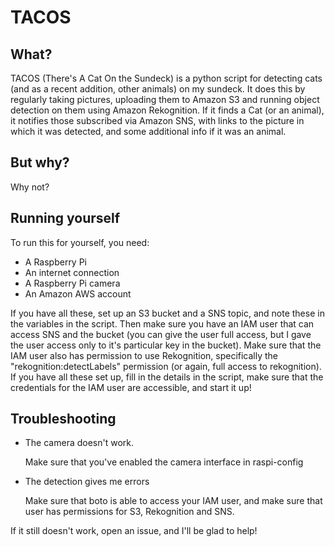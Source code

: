 TACOS
======

What?
-----
TACOS (There's A Cat On the Sundeck) is a python script for detecting cats (and as a recent addition, other animals) on my sundeck.
It does this by regularly taking pictures, uploading them to Amazon S3 and running object detection on them using Amazon Rekognition.
If it finds a Cat (or an animal), it notifies those subscribed via Amazon SNS, with links to the picture in which it was detected, and
some additional info if it was an animal.

But why?
---------

Why not?




Running yourself
--------------------

To run this for yourself, you need:

+ A Raspberry Pi
+ An internet connection
+ A Raspberry Pi camera
+ An Amazon AWS account

If you have all these, set up an S3 bucket and a SNS topic, and note these in the variables in the script.
Then make sure you have an IAM user that can access SNS and the bucket (you can give the user full access, but I gave the user access only to it's particular key in the bucket).
Make sure that the IAM user also has permission to use Rekognition, specifically the "rekognition:detectLabels" permission (or again, full access to rekognition).
If you have all these set up, fill in the details in the script, make sure that the credentials for the IAM user are accessible, and start it up!

Troubleshooting
------------------

+ The camera doesn't work.

  Make sure that you've enabled the camera interface in raspi-config

+ The detection gives me errors

  Make sure that boto is able to access your IAM user, and make sure that user has permissions for S3, Rekognition and SNS.


If it still doesn't work, open an issue, and I'll be glad to help!
